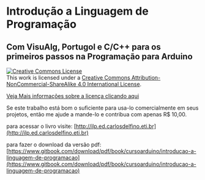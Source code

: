 # Introdução a Linguagem de Programação
## Com VisuAlg, Portugol e C/C++ para os primeiros passos na Programação para Arduino


<a rel="license" href="http://creativecommons.org/licenses/by-nc-sa/4.0/"><img alt="Creative Commons License" style="border-width:0" src="https://i.creativecommons.org/l/by-nc-sa/4.0/88x31.png" /></a><br />This work is licensed under a <a rel="license" href="http://creativecommons.org/licenses/by-nc-sa/4.0/">Creative Commons Attribution-NonCommercial-ShareAlike 4.0 International License</a>.

[Veja Mais informações sobre a licença clicando aqui](licenca.md)

Se este trabalho está bom o suficiente para usa-lo comercialmente em seus projetos, então me ajude a mande-lo e contribua com apenas R$ 10,00.

para acessar o livro visite: [http://ilp.ed.carlosdelfino.eti.br](http://ilp.ed.carlosdelfino.eti.br)

para fazer o download da versão pdf: [https://www.gitbook.com/download/pdf/book/cursoarduino/introducao-a-linguagem-de-programacao](https://www.gitbook.com/download/pdf/book/cursoarduino/introducao-a-linguagem-de-programacao)
